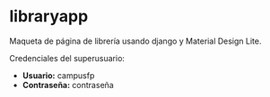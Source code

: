 # libraryapp
 Maqueta de página de librería usando django y Material Design Lite.
 
 Credenciales del superusuario:
 
  - **Usuario:** campusfp
  - **Contraseña:** contraseña
